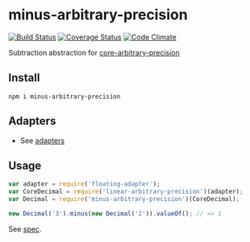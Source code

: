 # minus-arbitrary-precision

[![Build Status](https://travis-ci.org/javiercejudo/minus-arbitrary-precision.svg)](https://travis-ci.org/javiercejudo/minus-arbitrary-precision)
[![Coverage Status](https://coveralls.io/repos/javiercejudo/minus-arbitrary-precision/badge.svg?branch=master)](https://coveralls.io/r/javiercejudo/minus-arbitrary-precision?branch=master)
[![Code Climate](https://codeclimate.com/github/javiercejudo/minus-arbitrary-precision/badges/gpa.svg)](https://codeclimate.com/github/javiercejudo/minus-arbitrary-precision)

Subtraction abstraction for [core-arbitrary-precision](https://github.com/javiercejudo/core-arbitrary-precision/)

## Install

    npm i minus-arbitrary-precision

## Adapters

- See [adapters](https://www.npmjs.com/browse/keyword/core-arbitrary-precision-adapter)

## Usage

```js
var adapter = require('floating-adapter');
var CoreDecimal = require('linear-arbitrary-precision')(adapter);
var Decimal = require('minus-arbitrary-precision')(CoreDecimal);

new Decimal('3').minus(new Decimal('2')).valueOf(); // => 1
```

See [spec](test/spec.js).
